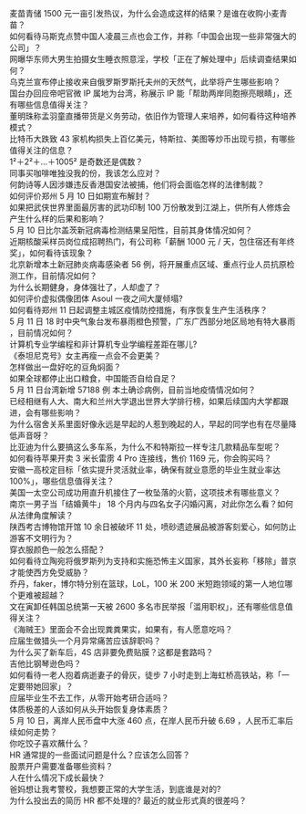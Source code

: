麦苗青储 1500 元一亩引发热议，为什么会造成这样的结果？是谁在收购小麦青苗？  
如何看待马斯克点赞中国人凌晨三点也会工作，并称「中国会出现一些非常强大的公司」？  
网曝华东师大男生拍摄女生睡衣照意淫，学校「正在了解处理中」后续调查结果如何？  
乌克兰宣布停止接收来自俄罗斯罗斯托夫州的天然气，此举将产生哪些影响？  
国台办回应帝吧官微 IP 属地为台湾，称展示 IP 能「帮助两岸同胞擦亮眼睛」，还有哪些信息值得关注？  
董明珠称孟羽童直播带货是义务劳动，依旧作为管理人来培养，如何看待这种培养模式？  
比特币大跌致 43 家机构损失上百亿美元，特斯拉、美图等炒币出现亏损，有哪些值得关注的信息？  
1²＋2²＋…＋1005² 是奇数还是偶数？  
同事买咖啡唯独没我的份，我该怎么应对？  
何韵诗等人因涉嫌违反香港国安法被捕，他们将会面临怎样的法律制裁？  
如何评价郑州 5 月 10 日如期宣布解封？  
如果把武侠世界里面最厉害的武功印制 100 万份散发到江湖上，供所有人修炼会产生什么样的后果和影响？  
5 月 10 日比尔盖茨新冠病毒检测结果呈阳性，目前其身体情况如何？  
近期核酸采样员岗位成招聘热门，有公司称「薪酬 1000 元 / 天，包住宿还有年终奖」，如何看待该现象？  
北京新增本土新冠肺炎病毒感染者 56 例，将开展重点区域、重点行业人员抗原检测工作，目前情况如何？  
为什么长期健身，身体强壮了，人却虚了？  
如何评价虚拟偶像团体 Asoul 一夜之间大厦倾塌?  
如何看待郑州 11 日起调整主城区疫情防控措施，有序恢复生产生活秩序？  
5 月 11 日 18 时中央气象台发布暴雨橙色预警，广东广西部分地区局地有特大暴雨 ，目前情况如何？  
计算机专业学编程和非计算机专业学编程差距在哪儿?  
《泰坦尼克号》女主再瘦一点会不会更美？  
怎样做出一盘好吃的豆角焖面？  
如果全球都停止出口粮食，中国能否自给自足？  
5 月 11 日台湾新增 57188 例 本土确诊病例，目前当地疫情情况如何？  
已经相继有人大、南大和兰州大学退出世界大学排行榜，如果后续国内大学都跟进，会有哪些影响？  
为什么宿舍关系里面好像永远是早起的人惹到晚起的人，早起的同学也有在尽量降低声音呀？  
比亚迪为什么要搞这么多车系，为什么不和特斯拉一样专注几款精品车型呢？  
如何看待苹果开卖 3 米长雷雳 4 Pro 连接线，售价 1169 元，你会购买吗？  
安徽一高校定目标「依实提升灵活就业率，确保有就业意愿的毕业生就业率达 100%」，哪些信息值得关注？  
美国一太空公司成功用直升机接住了一枚坠落的火箭，这项技术有哪些意义？  
南京一男子当「结婚黄牛」 18 个月内与四名女子闪婚闪离，对此你怎么看？如何从法律角度解读？  
陕西考古博物馆开馆 10 余日被破坏 11 处，喷砂遗迹展品被游客刻爱心，如何防止游客不文明行为？  
穿衣服颜色一般怎么搭配？  
如何看待立陶宛将俄罗斯列为支持和实施恐怖主义国家，其外长妄称「移除」普京才能使西方免受威胁？  
乔丹，faker，博尔特分别在篮球，LoL，100 米 200 米短跑领域的第一人地位哪个更难被超越？  
文在寅卸任韩国总统第一天被 2600 多名市民举报「滥用职权」，还有哪些信息值得关注？  
《海贼王》里面会不会出现粪粪果实，如果有，有人愿意吃吗？  
应届生做猎头一个月异常痛苦应该辞职吗？  
为什么买了新车后，4S 店非要免费贴膜？这都是套路吗？  
吉他比钢琴逊色吗？  
如何看待一老人抱着病逝妻子的骨灰，徒步 7 小时走到上海虹桥高铁站，称「一定要带她回家」？  
应届毕业生不去工作，从零开始考研合适吗？  
体质极差的人该如何从头开始恢复身体素质？  
5 月 10 日，离岸人民币盘中大涨 460 点，在岸人民币升破 6.69 ，人民币汇率后续如何走势？  
你吃饺子喜欢蘸什么？  
HR 通常提的一些面试问题是什么？应该怎么回答？  
股票开户需要准备哪些资料？  
人在什么情况下成长最快？  
爸妈想让我考警校，我想要正常的大学生活，到底谁是对的?  
为什么投出去的简历 HR 都不处理的? 最近的就业形式真的很差吗？  
